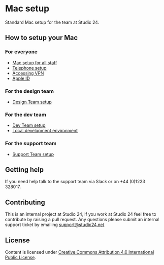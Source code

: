 # Mac setup

Standard Mac setup for the team at Studio 24.

## How to setup your Mac

### For everyone

* [Mac setup for all staff](mac-setup.md)
* [Telephone setup](telephone.md)
* [Accessing VPN](vpn.md)
* [Apple ID](appleid.md)

### For the design team

* [Design Team setup](design-team.md)

### For the dev team

* [Dev Team setup](dev-team.md)
* [Local development environment](local-development.md)
 
### For the support team

* [Support Team setup](support-team.md) 

## Getting help

If you need help talk to the support team via Slack or on +44 (0)1223 328017.

## Contributing

This is an internal project at Studio 24, if you work at Studio 24 feel free to contribute by raising a pull request. Any questions please submit an internal support ticket by emailing [support@studio24.net](mailto:support@studio24.net)

## License

Content is licensed under [Creative Commons Attribution 4.0 International Public License](https://creativecommons.org/licenses/by/4.0/).
